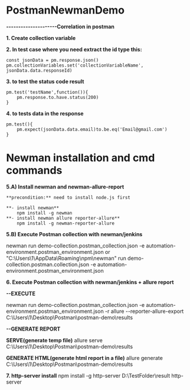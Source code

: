 # PostmanNewmanDemo

**---------------------Correlation in postman**

**1. Create collection variable**

**2. In test case where you need extract the id type this:**

	const jsonData = pm.response.json()
	pm.collectionVariables.set('collectionVariableName', jsonData.data.responseId)

**3. to test the status code result**

	pm.test('testName',function()){
		pm.response.to.have.status(200)
	}

**4. to tests data in the response**

	pm.test(){
		pm.expect(jsonData.data.email)to.be.eq('Email@gmail.com')
	}
	
# Newman installation and cmd commands	

**5.A) Install newman and newman-allure-report**

	**precondition:** need to install node.js first
	
	**- install newman**
		npm install -g newman
	**- install newman allure reporter-allure**
		npm install -g newman-reporter-allure

**5.B) Execute Postman collection with newman/jenkins**

newman run demo-collection.postman_collection.json -e automation-environment.postman_environment.json
or
"C:\Users\1\AppData\Roaming\npm\newman" run demo-collection.postman.collection.json -e automation-environment.postman_environment.json

**6. Execute Postman collection with newman/jenkins + allure report**

**--EXECUTE**

newman run demo-collection.postman_collection.json -e automation-environment.postman_environment.json -r allure --reporter-allure-export C:\Users\1\Desktop\Postman\postman-demo\results

**--GENERATE REPORT**

**SERVE(generate temp file)**
	allure serve C:\Users\1\Desktop\Postman\postman-demo\results

**GENERATE HTML(generate html report in a file)**
	allure generate C:\Users\1\Desktop\Postman\postman-demo\results

**7. http-server install**
npm install -g http-server
D:\TestFolder\result http-server
